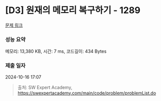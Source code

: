 # [D3] 원재의 메모리 복구하기 - 1289 

[문제 링크](https://swexpertacademy.com/main/code/problem/problemDetail.do?contestProbId=AV19AcoKI9sCFAZN) 

### 성능 요약

메모리: 13,380 KB, 시간: 7 ms, 코드길이: 434 Bytes

### 제출 일자

2024-10-16 17:07



> 출처: SW Expert Academy, https://swexpertacademy.com/main/code/problem/problemList.do